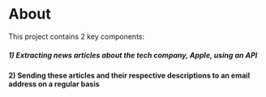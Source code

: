 # About 
This project contains 2 key components: 
##### 1) Extracting news articles about the tech company, Apple, using an API

#### 2) Sending these articles and their respective descriptions to an email address on a regular basis
